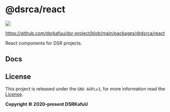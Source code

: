 # @dsrca/react

![](https://img.shields.io/npm/v/@dsrca/react)

https://github.com/dsrkafuu/dsr-project/blob/main/packages/@dsrca/react

React components for DSR projects.

## Docs

## License

This project is released under the `GNU AGPLv3`, for more information read the [License](https://github.com/dsrkafuu/dsr-project/blob/main/packages/@dsrca/react/LICENSE).

**Copyright © 2020-present DSRKafuU**
